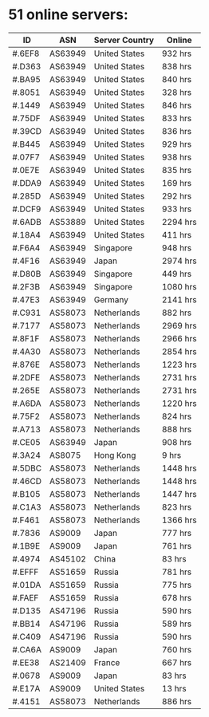 # 51 online servers:

| ID | ASN | Server Country | Online |
| ------ | ------ | ------ | ------ |
| #.6EF8 | AS63949 | United States | 932 hrs |
| #.D363 | AS63949 | United States | 838 hrs |
| #.BA95 | AS63949 | United States | 840 hrs |
| #.8051 | AS63949 | United States | 328 hrs |
| #.1449 | AS63949 | United States | 846 hrs |
| #.75DF | AS63949 | United States | 833 hrs |
| #.39CD | AS63949 | United States | 836 hrs |
| #.B445 | AS63949 | United States | 929 hrs |
| #.07F7 | AS63949 | United States | 938 hrs |
| #.0E7E | AS63949 | United States | 835 hrs |
| #.DDA9 | AS63949 | United States | 169 hrs |
| #.285D | AS63949 | United States | 292 hrs |
| #.DCF9 | AS63949 | United States | 933 hrs |
| #.6ADB | AS53889 | United States | 2294 hrs |
| #.18A4 | AS63949 | United States | 411 hrs |
| #.F6A4 | AS63949 | Singapore | 948 hrs |
| #.4F16 | AS63949 | Japan | 2974 hrs |
| #.D80B | AS63949 | Singapore | 449 hrs |
| #.2F3B | AS63949 | Singapore | 1080 hrs |
| #.47E3 | AS63949 | Germany | 2141 hrs |
| #.C931 | AS58073 | Netherlands | 882 hrs |
| #.7177 | AS58073 | Netherlands | 2969 hrs |
| #.8F1F | AS58073 | Netherlands | 2966 hrs |
| #.4A30 | AS58073 | Netherlands | 2854 hrs |
| #.876E | AS58073 | Netherlands | 1223 hrs |
| #.2DFE | AS58073 | Netherlands | 2731 hrs |
| #.265E | AS58073 | Netherlands | 2731 hrs |
| #.A6DA | AS58073 | Netherlands | 1220 hrs |
| #.75F2 | AS58073 | Netherlands | 824 hrs |
| #.A713 | AS58073 | Netherlands | 888 hrs |
| #.CE05 | AS63949 | Japan | 908 hrs |
| #.3A24 | AS8075 | Hong Kong | 9 hrs |
| #.5DBC | AS58073 | Netherlands | 1448 hrs |
| #.46CD | AS58073 | Netherlands | 1448 hrs |
| #.B105 | AS58073 | Netherlands | 1447 hrs |
| #.C1A3 | AS58073 | Netherlands | 823 hrs |
| #.F461 | AS58073 | Netherlands | 1366 hrs |
| #.7836 | AS9009 | Japan | 777 hrs |
| #.1B9E | AS9009 | Japan | 761 hrs |
| #.4974 | AS45102 | China | 83 hrs |
| #.EFFF | AS51659 | Russia | 781 hrs |
| #.01DA | AS51659 | Russia | 775 hrs |
| #.FAEF | AS51659 | Russia | 678 hrs |
| #.D135 | AS47196 | Russia | 590 hrs |
| #.BB14 | AS47196 | Russia | 589 hrs |
| #.C409 | AS47196 | Russia | 590 hrs |
| #.CA6A | AS9009 | Japan | 760 hrs |
| #.EE38 | AS21409 | France | 667 hrs |
| #.0678 | AS9009 | Japan | 83 hrs |
| #.E17A | AS9009 | United States | 13 hrs |
| #.4151 | AS58073 | Netherlands | 886 hrs |

